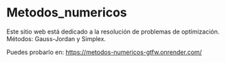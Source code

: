﻿# Metodos_numericos

Este sitio web está dedicado a la resolución de problemas de optimización. Métodos: Gauss-Jordan y Simplex.

Puedes probarlo en:
https://metodos-numericos-gtfw.onrender.com/
